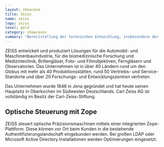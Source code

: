 ```yaml
---
layout: showcase
title: Zeiss
name: zeiss
logo: zeiss
level: gold
category: showcases
summary: "Bereitstellung der technischen Entwicklung, insbesondere der LDAP-Anbindung an Microsoft Active Directory und interativer Suche."
---
```


ZEISS entwickelt und produziert Lösungen für die Automobil- und Maschinenbauindustrie, für die biomedizinische Forschung und Medizintechnik, Brillengläser, Foto- und Filmobjektiven, Ferngläsern und Observatorien. Das Unternehmen ist in über 40 Ländern rund um den Globus mit mehr als 40 Produktionsstätten, rund 50 Vertriebs- und Service-Standorte und über 20 Forschungs- und Entwicklungszentren vertreten.

Das Unternehmen wurde 1846 in Jena gegründet und hat heute seinen Hauptsitz in Oberkochen im Südwesten Deutschlands. Carl Zeiss AG ist vollständig im Besitz der Carl-Zeiss-Stiftung.


## Optische Steuerung mit Zope

ZEISS steuert optische Präzisionsmaschinen mittels einer integrierten Zope-Plattform. 
Diese können vor Ort beim Kunden in die bestehende Authentifizierungslandschaft eingebunden werden. Bei großen LDAP oder Microsoft Active Directory Installationen werden Optimierungen eingesetzt.
